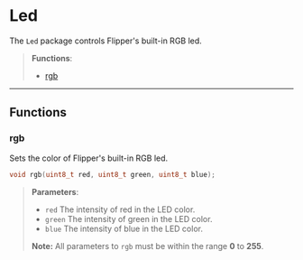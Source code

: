# Led

The `Led` package controls Flipper's built-in RGB led.

> **Functions**:
>
> - [rgb](#rbg)

---

## Functions

### rgb

Sets the color of Flipper's built-in RGB led.

```c
void rgb(uint8_t red, uint8_t green, uint8_t blue);
```

> **Parameters**:
> - `red` The intensity of red in the LED color.
> - `green` The intensity of green in the LED color.
> - `blue` The intensity of blue in the LED color.
>
> **Note:** All parameters to `rgb` must be within the range **0** to **255**.
